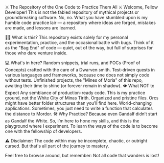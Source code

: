 ⚔️ The Repository of the One Code to Practice Them All ⚔️
Welcome, Fellow Developer!
This is not the fabled repository of mythical projects or groundbreaking software. No, no. What you have stumbled upon is my humble code practice lair — a repository where ideas are forged, mistakes are made, and lessons are learned.

🧙‍♂️ What is this?
This repository exists solely for my personal experimentation, practice, and the occasional battle with bugs. Think of it as the "Bag End" of code — quiet, out of the way, but full of surprises for those who dare venture inside.

💻 What's in here?
Random snippets, trial runs, and POCs (Proof of Concepts) crafted with the care of a Dwarven smith.
Test-driven quests in various languages and frameworks, because one does not simply code without tests.
Unfinished projects, the "Mines of Moria" of this repo, awaiting their time to shine (or forever remain in shadow).
👁️ What NOT to Expect
Any semblance of production-ready code. This is my practice ground, not the White City of Minas Tirith.
Organized and pristine files. Orcs might have better folder structures than you'll find here.
World-changing applications. Sometimes, you just need to write a function that calculates the distance to Mordor.
🛠️ Why Practice?
Because even Gandalf didn’t start as Gandalf the White. So, I’m here to hone my skills, and this is the playground where I experiment. To learn the ways of the code is to become one with the fellowship of developers.

⚠️ Disclaimer: The code within may be incomplete, chaotic, or outright cursed. But that's all part of the journey to mastery.

Feel free to browse around, but remember: Not all code that wanders is lost!

